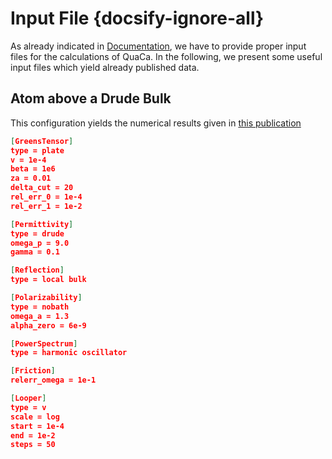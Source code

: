 # Input File {docsify-ignore-all}

As already indicated in [Documentation](api/greenstensor), we have to provide proper input files for the calculations of QuaCa. In the following, we present some useful input files which yield already published data.

## Atom above a Drude Bulk
This configuration yields the numerical results given in [this publication](https://journals.aps.org/prl/abstract/10.1103/PhysRevLett.123.120401)
``` json
[GreensTensor]
type = plate
v = 1e-4
beta = 1e6
za = 0.01
delta_cut = 20
rel_err_0 = 1e-4
rel_err_1 = 1e-2

[Permittivity]
type = drude
omega_p = 9.0
gamma = 0.1

[Reflection]
type = local bulk

[Polarizability]
type = nobath
omega_a = 1.3
alpha_zero = 6e-9

[PowerSpectrum]
type = harmonic oscillator

[Friction]
relerr_omega = 1e-1

[Looper]
type = v
scale = log
start = 1e-4
end = 1e-2
steps = 50
```
